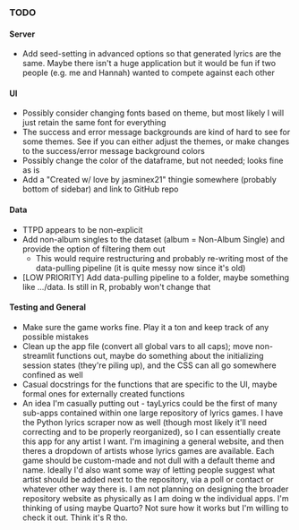 ### TODO

#### Server
* Add seed-setting in advanced options so that generated lyrics are the same. Maybe there isn't a huge application but it would be fun if two people (e.g. me and Hannah) wanted to compete against each other

#### UI
* Possibly consider changing fonts based on theme, but most likely I will just retain the same font for everything
* The success and error message backgrounds are kind of hard to see for some themes. See if you can either adjust the themes, or make changes to the success/error message background colors
* Possibly change the color of the dataframe, but not needed; looks fine as is
* Add a "Created w/ love by jasminex21" thingie somewhere (probably bottom of sidebar) and link to GitHub repo

#### Data
* TTPD appears to be non-explicit
* Add non-album singles to the dataset (album = Non-Album Single) and provide the option of filtering them out
    * This would require restructuring and probably re-writing most of the data-pulling pipeline (it is quite messy now since it's old)
* [LOW PRIORITY] Add data-pulling pipeline to a folder, maybe something like .../data. Is still in R, probably won't change that

#### Testing and General
* Make sure the game works fine. Play it a ton and keep track of any possible mistakes 
* Clean up the app file (convert all global vars to all caps); move non-streamlit functions out, maybe do something about the initializing session states (they're piling up), and the CSS can all go somewhere confined as well 
* Casual docstrings for the functions that are specific to the UI, maybe formal ones for externally created functions
* An idea I'm casually putting out - tayLyrics could be the first of many sub-apps contained within one large repository of lyrics games. I have the Python lyrics scraper now as well (though most likely it'll need correcting and to be properly reorganized), so I can essentially create this app for any artist I want. I'm imagining a general website, and then theres a dropdown of artists whose lyrics games are available. Each game should be custom-made and not dull with a default theme and name. Ideally I'd also want some way of letting people suggest what artist should be added next to the repository, via a poll or contact or whatever other way there is. I am not planning on designing the broader repository website as physically as I am doing w the individual apps. I'm thinking of using maybe Quarto? Not sure how it works but I'm willing to check it out. Think it's R tho.